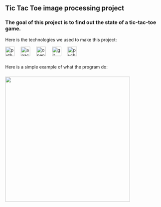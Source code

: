 <h2 align="left">Tic Tac Toe image processing project</h2>
<h3 align="left">The goal of this project is to find out the state of a tic-tac-toe game.</h3>
<p align="left">Here is the technologies we used to make this project:</p>
<div align="left">
  <img src="https://cdn.jsdelivr.net/gh/devicons/devicon/icons/python/python-original.svg" height="30" alt="python logo"  />
  <img width="12" />
  <img src="https://cdn.jsdelivr.net/gh/devicons/devicon/icons/anaconda/anaconda-original.svg" height="30" alt="anaconda logo"  />
  <img width="12" />
  <img src="https://cdn.jsdelivr.net/gh/devicons/devicon/icons/opencv/opencv-original.svg" height="30" alt="opencv logo"  />
  <img width="12" />
  <img src="https://cdn.jsdelivr.net/gh/devicons/devicon/icons/git/git-original.svg" height="30" alt="git logo"  />
  <img width="12" />
  <img src="https://cdn.jsdelivr.net/gh/devicons/devicon/icons/pycharm/pycharm-original.svg" height="30" alt="pycharm logo"  />
</div>

###

<p align="left">Here is a simple example of what the program do:</p>

###

<div align="left">
  <img height="400" src="https://i.imgur.com/U66AvL1.png"  />
</div>

###
